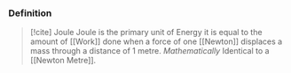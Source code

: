 ### Definition
>[!cite] Joule
>Joule is the primary unit of Energy it is equal to the amount of [[Work]] done when a force of one [[Newton]] displaces a mass through a distance of 1 metre. *Mathematically* Identical to a [[Newton Metre]].
